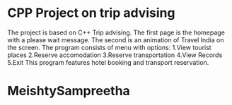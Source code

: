 # CPP Project on trip advising

The project is based on C++ Trip advising. The first page is the homepage with a please wait message. The second is an animation of Travel India on the screen. The program consists of menu with options:
1.View tourist places
2.Reserve accomodation
3.Reserve transportation
4.View Records 
5.Exit
This program features hotel booking and transport reservation.



# MeishtySampreetha
